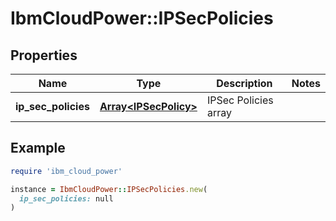 # IbmCloudPower::IPSecPolicies

## Properties

| Name | Type | Description | Notes |
| ---- | ---- | ----------- | ----- |
| **ip_sec_policies** | [**Array&lt;IPSecPolicy&gt;**](IPSecPolicy.md) | IPSec Policies array |  |

## Example

```ruby
require 'ibm_cloud_power'

instance = IbmCloudPower::IPSecPolicies.new(
  ip_sec_policies: null
)
```

